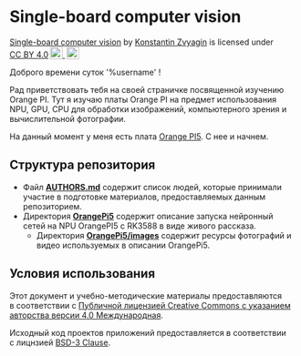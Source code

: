 # Single-board computer vision
<p xmlns:cc="http://creativecommons.org/ns#" xmlns:dct="http://purl.org/dc/terms/"><a property="dct:title" rel="cc:attributionURL" href="https://github.com/kzvyagin/SBCV">Single-board computer vision</a> by <a rel="cc:attributionURL dct:creator" property="cc:attributionName" href="https://github.com/kzvyagin">Konstantin Zvyagin</a> is licensed under <a href="http://creativecommons.org/licenses/by/4.0/?ref=chooser-v1" target="_blank" rel="license noopener noreferrer" style="display:inline-block;">CC BY 4.0<img style="height:22px!important;margin-left:3px;vertical-align:text-bottom;" src="https://mirrors.creativecommons.org/presskit/icons/cc.svg?ref=chooser-v1"> <img style="height:22px!important;margin-left:3px;vertical-align:text-bottom;" src="https://mirrors.creativecommons.org/presskit/icons/by.svg?ref=chooser-v1"></a></p>

<p>Доброго времени суток '%username' !</p>

 Рад приветствовать тебя на своей страничке посвященной изучению Orange PI. Тут я изучаю платы Orange PI на предмет использования NPU, GPU, CPU для обработки изображений, компьютерного зрения и вычислительной фотографии. 

 На данный момент у меня есть плата [Orange PI5](https://github.com/kzvyagin/SBCV/blob/main/OrangePi5/Orange_PI_5_Adventure.md). С нее и начнем.

## Структура репозитория

*	Файл **[AUTHORS.md](AUTHORS.md)** содержит список людей,
	которые принимали участие в&nbsp;подготовке материалов,
	предоставляемых данным репозиторием.
*	Директория **[OrangePi5](./OrangePi5)**
	содержит описание запуска нейронный сетей на NPU OrangePI5 с RK3588 в виде живого рассказа.
    *	Директория **[OrangePi5/images](./OrangePi5/imges)**
	содержит ресурсы фотографий и видео используемых в описании OrangePi5.

## Условия использования


Этот документ и&nbsp;учебно-методические материалы предоставляются в&nbsp;соответствии
с&nbsp;[Публичной лицензией Creative Commons с&nbsp;указанием авторства версии&nbsp;4.0 Международная](./LICENSE.CC-BY-4.0.ru.md).


Исходный код проектов приложений предоставляется в&nbsp;соответствии
с&nbsp;лицнзией [BSD-3 Clause](https://opensource.org/license/bsd-3-clause/).
